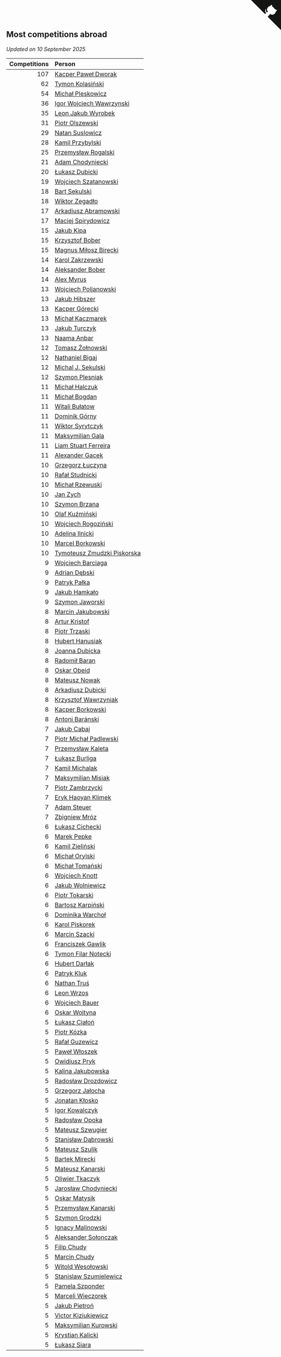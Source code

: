 ## Most competitions abroad

*Updated on 10 September 2025*

| Competitions | Person |
| ---: | :--- |
| 107 | [Kacper Paweł Dworak](https://www.worldcubeassociation.org/persons/2020DWOR01) |
| 62 | [Tymon Kolasiński](https://www.worldcubeassociation.org/persons/2016KOLA02) |
| 54 | [Michał Pleskowicz](https://www.worldcubeassociation.org/persons/2009PLES01) |
| 36 | [Igor Wojciech Wawrzynski](https://www.worldcubeassociation.org/persons/2019WAWR01) |
| 35 | [Leon Jakub Wyrobek](https://www.worldcubeassociation.org/persons/2016WYRO01) |
| 31 | [Piotr Olszewski](https://www.worldcubeassociation.org/persons/2013OLSZ02) |
| 29 | [Natan Suslowicz](https://www.worldcubeassociation.org/persons/2021SUSL01) |
| 28 | [Kamil Przybylski](https://www.worldcubeassociation.org/persons/2016PRZY01) |
| 25 | [Przemysław Rogalski](https://www.worldcubeassociation.org/persons/2013ROGA02) |
| 21 | [Adam Chodyniecki](https://www.worldcubeassociation.org/persons/2017CHOD02) |
| 20 | [Łukasz Dubicki](https://www.worldcubeassociation.org/persons/2018DUBI01) |
| 19 | [Wojciech Szatanowski](https://www.worldcubeassociation.org/persons/2011SZAT01) |
| 18 | [Bart Sekulski](https://www.worldcubeassociation.org/persons/2013SEKU01) |
| 18 | [Wiktor Zegadło](https://www.worldcubeassociation.org/persons/2017ZEGA01) |
| 17 | [Arkadiusz Abramowski](https://www.worldcubeassociation.org/persons/2014ABRA01) |
| 17 | [Maciej Spirydowicz](https://www.worldcubeassociation.org/persons/2020SPIR01) |
| 15 | [Jakub Kipa](https://www.worldcubeassociation.org/persons/2010KIPA01) |
| 15 | [Krzysztof Bober](https://www.worldcubeassociation.org/persons/2013BOBE01) |
| 15 | [Magnus Miłosz Birecki](https://www.worldcubeassociation.org/persons/2022BIRE01) |
| 14 | [Karol Zakrzewski](https://www.worldcubeassociation.org/persons/2014ZAKR01) |
| 14 | [Aleksander Bober](https://www.worldcubeassociation.org/persons/2022BOBE02) |
| 14 | [Alex Myrus](https://www.worldcubeassociation.org/persons/2022MYRU01) |
| 13 | [Wojciech Poljanowski](https://www.worldcubeassociation.org/persons/2010POLJ01) |
| 13 | [Jakub Hibszer](https://www.worldcubeassociation.org/persons/2018HIBS01) |
| 13 | [Kacper Górecki](https://www.worldcubeassociation.org/persons/2021GORE01) |
| 13 | [Michał Kaczmarek](https://www.worldcubeassociation.org/persons/2021KACZ01) |
| 13 | [Jakub Turczyk](https://www.worldcubeassociation.org/persons/2022TURC02) |
| 13 | [Naama Anbar](https://www.worldcubeassociation.org/persons/2023ANBA01) |
| 12 | [Tomasz Żołnowski](https://www.worldcubeassociation.org/persons/2005ZOLN01) |
| 12 | [Nathaniel Bigaj](https://www.worldcubeassociation.org/persons/2019BIGA01) |
| 12 | [Michal J. Sekulski](https://www.worldcubeassociation.org/persons/2023SEKU01) |
| 12 | [Szymon Plesniak](https://www.worldcubeassociation.org/persons/2024PLES01) |
| 11 | [Michał Halczuk](https://www.worldcubeassociation.org/persons/2006HALC01) |
| 11 | [Michał Bogdan](https://www.worldcubeassociation.org/persons/2012BOGD01) |
| 11 | [Witali Bułatow](https://www.worldcubeassociation.org/persons/2015BUAT01) |
| 11 | [Dominik Górny](https://www.worldcubeassociation.org/persons/2015GORN01) |
| 11 | [Wiktor Syrytczyk](https://www.worldcubeassociation.org/persons/2022SYRY01) |
| 11 | [Maksymilian Gala](https://www.worldcubeassociation.org/persons/2022GALA01) |
| 11 | [Liam Stuart Ferreira](https://www.worldcubeassociation.org/persons/2022FERR14) |
| 11 | [Alexander Gacek](https://www.worldcubeassociation.org/persons/2024GACE01) |
| 10 | [Grzegorz Łuczyna](https://www.worldcubeassociation.org/persons/2005LUCZ01) |
| 10 | [Rafał Studnicki](https://www.worldcubeassociation.org/persons/2005STUD01) |
| 10 | [Michał Rzewuski](https://www.worldcubeassociation.org/persons/2014RZEW01) |
| 10 | [Jan Zych](https://www.worldcubeassociation.org/persons/2014ZYCH01) |
| 10 | [Szymon Brzana](https://www.worldcubeassociation.org/persons/2017BRZA01) |
| 10 | [Olaf Kuźmiński](https://www.worldcubeassociation.org/persons/2018KUZM02) |
| 10 | [Wojciech Rogoziński](https://www.worldcubeassociation.org/persons/2019ROGO04) |
| 10 | [Adelina Ilnicki](https://www.worldcubeassociation.org/persons/2020ILNI01) |
| 10 | [Marcel Borkowski](https://www.worldcubeassociation.org/persons/2023BORK01) |
| 10 | [Tymoteusz Zmudzki Piskorska](https://www.worldcubeassociation.org/persons/2024PISK02) |
| 9 | [Wojciech Barciaga](https://www.worldcubeassociation.org/persons/2013BARC03) |
| 9 | [Adrian Dębski](https://www.worldcubeassociation.org/persons/2017DEBS01) |
| 9 | [Patryk Pałka](https://www.worldcubeassociation.org/persons/2017PALK01) |
| 9 | [Jakub Hamkało](https://www.worldcubeassociation.org/persons/2018HAMK01) |
| 9 | [Szymon Jaworski](https://www.worldcubeassociation.org/persons/2021JAWO01) |
| 8 | [Marcin Jakubowski](https://www.worldcubeassociation.org/persons/2007JAKU01) |
| 8 | [Artur Kristof](https://www.worldcubeassociation.org/persons/2012KRIS12) |
| 8 | [Piotr Trząski](https://www.worldcubeassociation.org/persons/2012TRZA01) |
| 8 | [Hubert Hanusiak](https://www.worldcubeassociation.org/persons/2013HANU01) |
| 8 | [Joanna Dubicka](https://www.worldcubeassociation.org/persons/2018DUBI04) |
| 8 | [Radomił Baran](https://www.worldcubeassociation.org/persons/2020BARA02) |
| 8 | [Oskar Obeid](https://www.worldcubeassociation.org/persons/2022OBEI01) |
| 8 | [Mateusz Nowak](https://www.worldcubeassociation.org/persons/2022NOWA05) |
| 8 | [Arkadiusz Dubicki](https://www.worldcubeassociation.org/persons/2023DUBI01) |
| 8 | [Krzysztof Wawrzyniak](https://www.worldcubeassociation.org/persons/2023WAWR01) |
| 8 | [Kacper Borkowski](https://www.worldcubeassociation.org/persons/2023BORK03) |
| 8 | [Antoni Baránski](https://www.worldcubeassociation.org/persons/2024BARA01) |
| 7 | [Jakub Cabaj](https://www.worldcubeassociation.org/persons/2008CABA03) |
| 7 | [Piotr Michał Padlewski](https://www.worldcubeassociation.org/persons/2008PADL01) |
| 7 | [Przemysław Kaleta](https://www.worldcubeassociation.org/persons/2012KALE01) |
| 7 | [Łukasz Burliga](https://www.worldcubeassociation.org/persons/2013BURL01) |
| 7 | [Kamil Michalak](https://www.worldcubeassociation.org/persons/2016MICH01) |
| 7 | [Maksymilian Misiak](https://www.worldcubeassociation.org/persons/2017MISI01) |
| 7 | [Piotr Zambrzycki](https://www.worldcubeassociation.org/persons/2018ZAMB02) |
| 7 | [Eryk Haoyan Klimek](https://www.worldcubeassociation.org/persons/2022KLIM01) |
| 7 | [Adam Steuer](https://www.worldcubeassociation.org/persons/2023STEU01) |
| 7 | [Zbigniew Mróz](https://www.worldcubeassociation.org/persons/2023MROZ03) |
| 6 | [Łukasz Cichecki](https://www.worldcubeassociation.org/persons/2007CICH01) |
| 6 | [Marek Pepke](https://www.worldcubeassociation.org/persons/2008PEPK01) |
| 6 | [Kamil Zieliński](https://www.worldcubeassociation.org/persons/2008ZIEL01) |
| 6 | [Michał Orylski](https://www.worldcubeassociation.org/persons/2009ORYL01) |
| 6 | [Michał Tomański](https://www.worldcubeassociation.org/persons/2009TOMA01) |
| 6 | [Wojciech Knott](https://www.worldcubeassociation.org/persons/2011KNOT01) |
| 6 | [Jakub Wolniewicz](https://www.worldcubeassociation.org/persons/2012WOLN01) |
| 6 | [Piotr Tokarski](https://www.worldcubeassociation.org/persons/2013TOKA01) |
| 6 | [Bartosz Karpiński](https://www.worldcubeassociation.org/persons/2019KARP03) |
| 6 | [Dominika Warchoł](https://www.worldcubeassociation.org/persons/2021WARC01) |
| 6 | [Karol Piskorek](https://www.worldcubeassociation.org/persons/2021PISK01) |
| 6 | [Marcin Szacki](https://www.worldcubeassociation.org/persons/2022SZAC01) |
| 6 | [Franciszek Gawlik](https://www.worldcubeassociation.org/persons/2022GAWL01) |
| 6 | [Tymon Filar Notecki](https://www.worldcubeassociation.org/persons/2022NOTE01) |
| 6 | [Hubert Darłak](https://www.worldcubeassociation.org/persons/2023DARL03) |
| 6 | [Patryk Kluk](https://www.worldcubeassociation.org/persons/2023KLUK01) |
| 6 | [Nathan Truś](https://www.worldcubeassociation.org/persons/2023TRUS01) |
| 6 | [Leon Wrzos](https://www.worldcubeassociation.org/persons/2023WRZO01) |
| 6 | [Wojciech Bauer](https://www.worldcubeassociation.org/persons/2023BAUE04) |
| 6 | [Oskar Wojtyna](https://www.worldcubeassociation.org/persons/2024WOJT03) |
| 5 | [Łukasz Ciałoń](https://www.worldcubeassociation.org/persons/2005CIAL02) |
| 5 | [Piotr Kózka](https://www.worldcubeassociation.org/persons/2005KOZK01) |
| 5 | [Rafał Guzewicz](https://www.worldcubeassociation.org/persons/2006GUZE01) |
| 5 | [Paweł Włoszek](https://www.worldcubeassociation.org/persons/2006WLOS01) |
| 5 | [Owidiusz Pryk](https://www.worldcubeassociation.org/persons/2008PRYK01) |
| 5 | [Kalina Jakubowska](https://www.worldcubeassociation.org/persons/2009BRZE01) |
| 5 | [Radosław Drozdowicz](https://www.worldcubeassociation.org/persons/2012DROZ02) |
| 5 | [Grzegorz Jałocha](https://www.worldcubeassociation.org/persons/2012JALO01) |
| 5 | [Jonatan Kłosko](https://www.worldcubeassociation.org/persons/2013KOSK01) |
| 5 | [Igor Kowalczyk](https://www.worldcubeassociation.org/persons/2013KOWA04) |
| 5 | [Radosław Opoka](https://www.worldcubeassociation.org/persons/2013OPOK01) |
| 5 | [Mateusz Szwugier](https://www.worldcubeassociation.org/persons/2014SZWU01) |
| 5 | [Stanisław Dąbrowski](https://www.worldcubeassociation.org/persons/2016DABR03) |
| 5 | [Mateusz Szulik](https://www.worldcubeassociation.org/persons/2017SZUL01) |
| 5 | [Bartek Mirecki](https://www.worldcubeassociation.org/persons/2017MIRE01) |
| 5 | [Mateusz Kanarski](https://www.worldcubeassociation.org/persons/2017KANA04) |
| 5 | [Oliwier Tkaczyk](https://www.worldcubeassociation.org/persons/2017TKAC04) |
| 5 | [Jarosław Chodyniecki](https://www.worldcubeassociation.org/persons/2018CHOD01) |
| 5 | [Oskar Matysik](https://www.worldcubeassociation.org/persons/2019MATY01) |
| 5 | [Przemysław Kanarski](https://www.worldcubeassociation.org/persons/2019KANA04) |
| 5 | [Szymon Grodzki](https://www.worldcubeassociation.org/persons/2020GROD01) |
| 5 | [Ignacy Malinowski](https://www.worldcubeassociation.org/persons/2021MALI02) |
| 5 | [Aleksander Sołonczak](https://www.worldcubeassociation.org/persons/2022SOLO01) |
| 5 | [Filip Chudy](https://www.worldcubeassociation.org/persons/2022CHUD02) |
| 5 | [Marcin Chudy](https://www.worldcubeassociation.org/persons/2022CHUD03) |
| 5 | [Witold Wesołowski](https://www.worldcubeassociation.org/persons/2022WESO01) |
| 5 | [Stanislaw Szumielewicz](https://www.worldcubeassociation.org/persons/2022SZUM02) |
| 5 | [Pamela Szponder](https://www.worldcubeassociation.org/persons/2022SZPO01) |
| 5 | [Marceli Wieczorek](https://www.worldcubeassociation.org/persons/2022WIEC03) |
| 5 | [Jakub Pietroń](https://www.worldcubeassociation.org/persons/2023PIET02) |
| 5 | [Victor Kiziukiewicz](https://www.worldcubeassociation.org/persons/2023KIZI01) |
| 5 | [Maksymilian Kurowski](https://www.worldcubeassociation.org/persons/2023KURO03) |
| 5 | [Krystian Kalicki](https://www.worldcubeassociation.org/persons/2023KALI10) |
| 5 | [Łukasz Siara](https://www.worldcubeassociation.org/persons/2024SIAR01) |


<a href="https://github.com/noeruchangd/wca_statistics_vn" class="github-corner" aria-label="View source on Github"><svg width="80" height="80" viewBox="0 0 250 250" style="fill:#151513; color:#fff; position: absolute; top: 0; border: 0; right: 0;" aria-hidden="true"><path d="M0,0 L115,115 L130,115 L142,142 L250,250 L250,0 Z"></path><path d="M128.3,109.0 C113.8,99.7 119.0,89.6 119.0,89.6 C122.0,82.7 120.5,78.6 120.5,78.6 C119.2,72.0 123.4,76.3 123.4,76.3 C127.3,80.9 125.5,87.3 125.5,87.3 C122.9,97.6 130.6,101.9 134.4,103.2" fill="currentColor" style="transform-origin: 130px 106px;" class="octo-arm"></path><path d="M115.0,115.0 C114.9,115.1 118.7,116.5 119.8,115.4 L133.7,101.6 C136.9,99.2 139.9,98.4 142.2,98.6 C133.8,88.0 127.5,74.4 143.8,58.0 C148.5,53.4 154.0,51.2 159.7,51.0 C160.3,49.4 163.2,43.6 171.4,40.1 C171.4,40.1 176.1,42.5 178.8,56.2 C183.1,58.6 187.2,61.8 190.9,65.4 C194.5,69.0 197.7,73.2 200.1,77.6 C213.8,80.2 216.3,84.9 216.3,84.9 C212.7,93.1 206.9,96.0 205.4,96.6 C205.1,102.4 203.0,107.8 198.3,112.5 C181.9,128.9 168.3,122.5 157.7,114.1 C157.9,116.9 156.7,120.9 152.7,124.9 L141.0,136.5 C139.8,137.7 141.6,141.9 141.8,141.8 Z" fill="currentColor" class="octo-body"></path></svg></a><style>.github-corner:hover .octo-arm{animation:octocat-wave 560ms ease-in-out}@keyframes octocat-wave{0%,100%{transform:rotate(0)}20%,60%{transform:rotate(-25deg)}40%,80%{transform:rotate(10deg)}}@media (max-width:500px){.github-corner:hover .octo-arm{animation:none}.github-corner .octo-arm{animation:octocat-wave 560ms ease-in-out}}</style>
